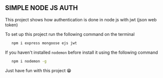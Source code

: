 ## SIMPLE NODE JS AUTH

This project shows how authentication is done in node js with jwt (json web token)

To set up this project run the following command on the terminal

```bash
   npm i express mongoose ejs jwt
```

If you haven't installed `nodemon` before install it using the following command

```bash
   npm i nodemon -g
```

Just have fun with this project :grin:

